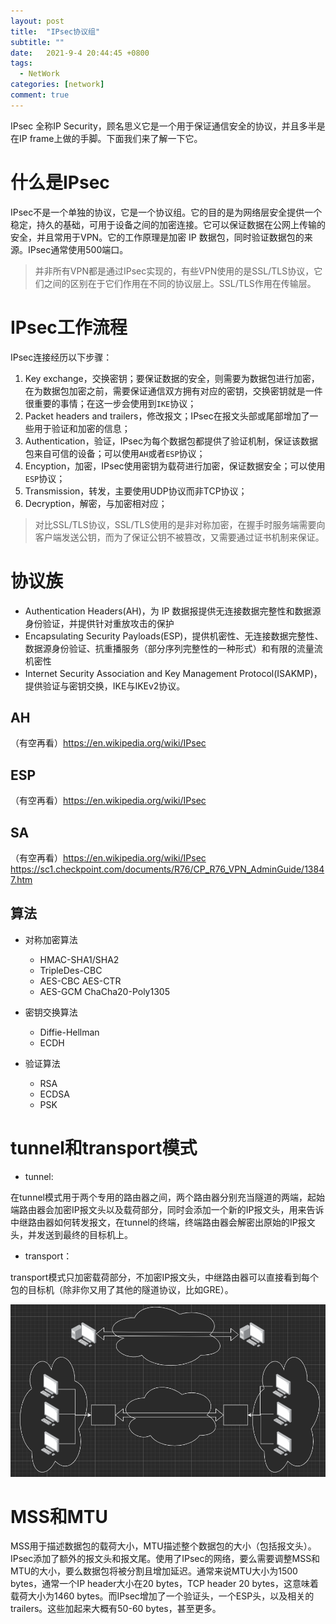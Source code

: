 ```yaml
---
layout: post
title:  "IPsec协议组"
subtitle: ""
date:   2021-9-4 20:44:45 +0800
tags:
  - NetWork
categories: [network]
comment: true
---
```


IPsec 全称IP Security，顾名思义它是一个用于保证通信安全的协议，并且多半是在IP frame上做的手脚。下面我们来了解一下它。

# 什么是IPsec

IPsec不是一个单独的协议，它是一个协议组。它的目的是为网络层安全提供一个稳定，持久的基础，可用于设备之间的加密连接。它可以保证数据在公网上传输的安全，并且常用于VPN。它的工作原理是加密 IP 数据包，同时验证数据包的来源。IPsec通常使用500端口。

> 并非所有VPN都是通过IPsec实现的，有些VPN使用的是SSL/TLS协议，它们之间的区别在于它们作用在不同的协议层上。SSL/TLS作用在传输层。

# IPsec工作流程

IPsec连接经历以下步骤：

1. Key exchange，交换密钥；要保证数据的安全，则需要为数据包进行加密，在为数据包加密之前，需要保证通信双方拥有对应的密钥，交换密钥就是一件很重要的事情；在这一步会使用到`IKE`协议；
2. Packet headers and trailers，修改报文；IPsec在报文头部或尾部增加了一些用于验证和加密的信息；
3. Authentication，验证，IPsec为每个数据包都提供了验证机制，保证该数据包来自可信的设备；可以使用`AH`或者`ESP`协议；
4. Encyption，加密，IPsec使用密钥为载荷进行加密，保证数据安全；可以使用`ESP`协议；
5. Transmission，转发，主要使用UDP协议而非TCP协议；
6. Decryption，解密，与加密相对应；

> 对比SSL/TLS协议，SSL/TLS使用的是非对称加密，在握手时服务端需要向客户端发送公钥，而为了保证公钥不被篡改，又需要通过证书机制来保证。

# 协议族

- Authentication Headers(AH)，为 IP 数据报提供无连接数据完整性和数据源身份验证，并提供针对重放攻击的保护
- Encapsulating Security Payloads(ESP)，提供机密性、无连接数据完整性、数据源身份验证、抗重播服务（部分序列完整性的一种形式）和有限的流量流机密性
- Internet Security Association and Key Management Protocol(ISAKMP)，提供验证与密钥交换，IKE与IKEv2协议。

## AH

（有空再看）https://en.wikipedia.org/wiki/IPsec

## ESP

（有空再看）https://en.wikipedia.org/wiki/IPsec

## SA

（有空再看）https://en.wikipedia.org/wiki/IPsec https://sc1.checkpoint.com/documents/R76/CP_R76_VPN_AdminGuide/13847.htm

## 算法

- 对称加密算法

  - HMAC-SHA1/SHA2
  - TripleDes-CBC
  - AES-CBC AES-CTR
  - AES-GCM ChaCha20-Poly1305

- 密钥交换算法

  - Diffie-Hellman
  - ECDH

- 验证算法

  - RSA
  - ECDSA
  - PSK

# tunnel和transport模式

- tunnel:

在tunnel模式用于两个专用的路由器之间，两个路由器分别充当隧道的两端，起始端路由器会加密IP报文头以及载荷部分，同时会添加一个新的IP报文头，用来告诉中继路由器如何转发报文，在tunnel的终端，终端路由器会解密出原始的IP报文头，并发送到最终的目标机上。

- transport：

transport模式只加密载荷部分，不加密IP报文头，中继路由器可以直接看到每个包的目标机（除非你又用了其他的隧道协议，比如GRE）。

![image-20210904215816930](/pictures/image-20210904215816930.png)

# MSS和MTU

MSS用于描述数据包的载荷大小，MTU描述整个数据包的大小（包括报文头）。IPsec添加了额外的报文头和报文尾。使用了IPsec的网络，要么需要调整MSS和MTU的大小，要么数据包将被分割且增加延迟。通常来说MTU大小为1500 bytes，通常一个IP header大小在20 bytes，TCP header 20 bytes，这意味着载荷大小为1460 bytes。而IPsec增加了一个验证头，一个ESP头，以及相关的trailers。这些加起来大概有50-60 bytes，甚至更多。

